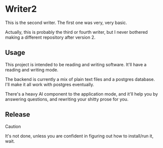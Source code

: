 Writer2
=======

This is the second writer. The first one was very, very basic.

Actually, this is probably the third or fourth writer, but I never bothered making a different repository after version 2.

## Usage

This project is intended to be reading and writing software. It'll have a reading and writing mode.

The backend is currently a mix of plain text files and a postgres database. I'll make it all work with postgres eventually.

There's a heavy AI component to the application mode, and it'll help you by answering questions, and rewriting your shitty prose for you.

## Release

> [!CAUTION] 
> It's not done, unless you are confident in figuring out how to install/run it, wait.